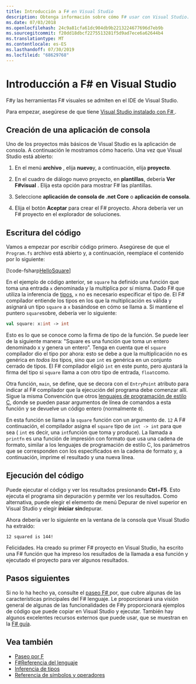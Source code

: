 ```yaml
---
title: Introducción a F# en Visual Studio
description: Obtenga información sobre cómo F# usar con Visual Studio.
ms.date: 07/03/2018
ms.openlocfilehash: 24c9a81cfa61dc904db9b2213224677696d7eb9b
ms.sourcegitcommit: f20dd18dbcf2275513281f5d9ad7ece6a62644b4
ms.translationtype: MT
ms.contentlocale: es-ES
ms.lasthandoff: 07/30/2019
ms.locfileid: "68629768"
---
```

# <a name="get-started-with-f-in-visual-studio"></a>Introducción a F# en Visual Studio

F#y las herramientas F# visuales se admiten en el IDE de Visual Studio.

Para empezar, asegúrese de que tiene [Visual Studio instalado con F# ](install-fsharp.md#install-f-with-visual-studio).

## <a name="creating-a-console-application"></a>Creación de una aplicación de consola

Uno de los proyectos más básicos de Visual Studio es la aplicación de consola.  A continuación le mostramos cómo hacerlo.  Una vez que Visual Studio está abierto:

1. En el menú **archivo** , elija **nuevo**y, a continuación, elija **proyecto**.

2. En el cuadro de diálogo nuevo proyecto, en **plantillas**, debería **Ver F#visual** .  Elija esta opción para mostrar F# las plantillas.

3. Seleccione **aplicación de consola de .net Core** o **aplicación de consola**.

4. Elija el botón **Aceptar** para crear el F# proyecto.  Ahora debería ver un F# proyecto en el explorador de soluciones.

## <a name="writing-your-code"></a>Escritura del código

Vamos a empezar por escribir código primero.  Asegúrese de que el `Program.fs` archivo está abierto y, a continuación, reemplace el contenido por lo siguiente:

[!code-fsharp[HelloSquare](~/samples/snippets/fsharp/getting-started/hello-square.fs)]

En el ejemplo de código anterior, se `square` ha definido una función que toma una entrada `x` denominada y la multiplica por sí misma.  Dado F# que utiliza la inferencia de [tipos](../language-reference/type-inference.md), `x` no es necesario especificar el tipo de.  El F# compilador entiende los tipos en los que la multiplicación es válida y asignará un tipo `square` a `x` basándose en cómo se llama a.  Si mantiene el puntero `square`sobre, debería ver lo siguiente:

```fsharp
val square: x:int -> int
```

Esto es lo que se conoce como la firma de tipo de la función.  Se puede leer de la siguiente manera: "Square es una función que toma un entero denominado x y genera un entero".  Tenga en cuenta que el `square` compilador dio el tipo por ahora: esto se debe a que la multiplicación no es genérica en *todos los* tipos, sino que `int` es genérica en un conjunto cerrado de tipos.  El F# compilador eligió `int` en este punto, pero ajustará la firma del tipo si `square` llama a con otro tipo de entrada, `float`como.

Otra función, `main`, se define, que se decora con el `EntryPoint` atributo para indicar al F# compilador que la ejecución del programa debe comenzar allí.  Sigue la misma Convención que otros [lenguajes de programación de estilo C](https://en.wikipedia.org/wiki/Entry_point#C_and_C.2B.2B), donde se pueden pasar argumentos de línea de comandos a esta función y se devuelve un código entero (normalmente `0`).

En esta función se llama a la `square` función con un argumento de. `12`  A F# continuación, el compilador asigna el `square` tipo de `int -> int` para que sea ( `int` es decir, una `int`función que toma y produce).  La llamada a `printfn` es una función de impresión con formato que usa una cadena de formato, similar a los lenguajes de programación de estilo C, los parámetros que se corresponden con los especificados en la cadena de formato y, a continuación, imprime el resultado y una nueva línea.

## <a name="running-your-code"></a>Ejecución del código

Puede ejecutar el código y ver los resultados presionando **Ctrl**+**F5**.  Esto ejecuta el programa sin depuración y permite ver los resultados.  Como alternativa, puede elegir el elemento de menú Depurar de nivel superior en Visual Studio y elegir **iniciar sin**depurar.

Ahora debería ver lo siguiente en la ventana de la consola que Visual Studio ha extraído:

```
12 squared is 144!
```

Felicidades.  Ha creado su primer F# proyecto en Visual Studio, ha escrito una F# función que ha impreso los resultados de la llamada a esa función y ejecutado el proyecto para ver algunos resultados.

## <a name="next-steps"></a>Pasos siguientes

Si no lo ha hecho ya, consulte el [paseo F# ](../tour.md)por, que cubre algunas de las características principales del F# lenguaje.  Le proporcionará una visión general de algunas de las funcionalidades de F#y proporcionará ejemplos de código que puede copiar en Visual Studio y ejecutar.  También hay algunos excelentes recursos externos que puede usar, que se muestran en la [ F# guía](../index.md).

## <a name="see-also"></a>Vea también

- [Paseo por F](../tour.md)
- [F#Referencia del lenguaje](../language-reference/index.md)
- [Inferencia de tipos](../language-reference/type-inference.md)
- [Referencia de símbolos y operadores](../language-reference/symbol-and-operator-reference/index.md)
